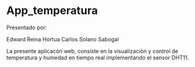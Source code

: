 # App_temperatura

Presentado por:

Edward Reina Hortua
Carlos Solano Sabogal

La presente aplicacón web, consiste en la visualización y control de temperatura y humedad en tiempo real implementando el sensor DHT11.